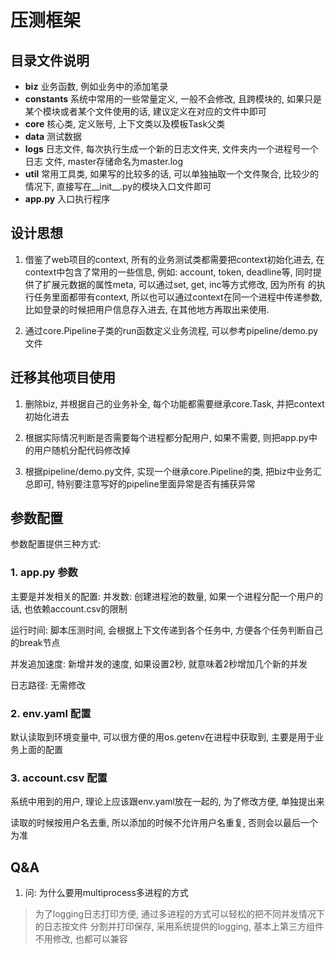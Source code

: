 # 压测框架

## 目录文件说明

- **biz** 业务函数, 例如业务中的添加笔录
- **constants** 系统中常用的一些常量定义, 一般不会修改,
 且跨模块的, 如果只是某个模块或者某个文件使用的话, 建议定义在对应的文件中即可
- **core** 核心类, 定义账号, 上下文类以及模板Task父类
- **data** 测试数据
- **logs** 日志文件, 每次执行生成一个新的日志文件夹, 文件夹内一个进程号一个日志
文件, master存储命名为master.log
- **util** 常用工具类, 如果写的比较多的话, 可以单独抽取一个文件聚合, 比较少的
情况下, 直接写在__init__.py的模块入口文件即可
- **app.py** 入口执行程序

## 设计思想
1. 借鉴了web项目的context, 所有的业务测试类都需要把context初始化进去, 
在context中包含了常用的一些信息, 例如: account, token, deadline等,
同时提供了扩展元数据的属性meta, 可以通过set, get, inc等方式修改, 因为所有
的执行任务里面都带有context, 所以也可以通过context在同一个进程中传递参数, 
比如登录的时候把用户信息存入进去, 在其他地方再取出来使用.

2. 通过core.Pipeline子类的run函数定义业务流程, 可以参考pipeline/demo.py文件


## 迁移其他项目使用

1. 删除biz, 并根据自己的业务补全, 每个功能都需要继承core.Task, 并把context初始化进去

2. 根据实际情况判断是否需要每个进程都分配用户, 如果不需要, 则把app.py中的用户随机分配代码修改掉
 
3. 根据pipeline/demo.py文件, 实现一个继承core.Pipeline的类, 把biz中业务汇总即可, 特别要注意写好的pipeline里面异常是否有捕获异常


## 参数配置
参数配置提供三种方式:

### 1. app.py 参数

主要是并发相关的配置: 
并发数: 创建进程池的数量, 如果一个进程分配一个用户的话, 也依赖account.csv的限制

运行时间: 脚本压测时间, 会根据上下文传递到各个任务中, 方便各个任务判断自己的break节点

并发追加速度: 新增并发的速度, 如果设置2秒, 就意味着2秒增加几个新的并发

日志路径: 无需修改
 
### 2. env.yaml 配置

默认读取到环境变量中, 可以很方便的用os.getenv在进程中获取到, 主要是用于业务上面的配置

### 3. account.csv 配置

系统中用到的用户, 理论上应该跟env.yaml放在一起的, 为了修改方便, 单独提出来

读取的时候按用户名去重, 所以添加的时候不允许用户名重复, 否则会以最后一个为准

## Q&A

1. 问: 为什么要用multiprocess多进程的方式

> 为了logging日志打印方便, 通过多进程的方式可以轻松的把不同并发情况下的日志按文件
> 分割并打印保存, 采用系统提供的logging, 基本上第三方组件不用修改, 也都可以兼容
